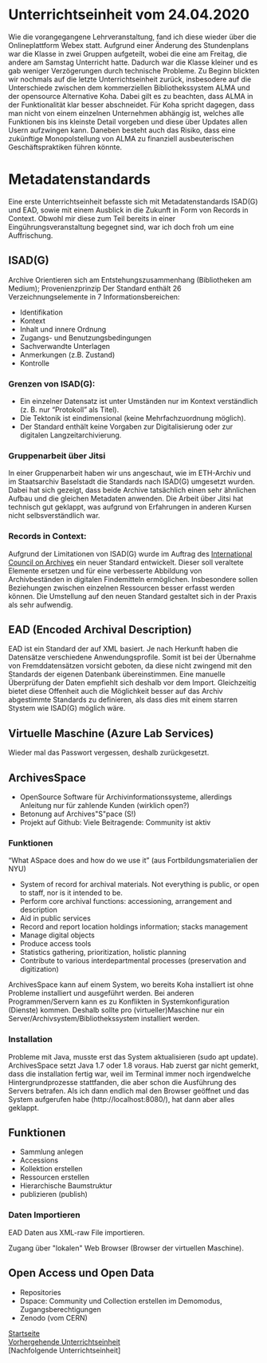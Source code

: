 # Unterrichtseinheit vom 24.04.2020

Wie die vorangegangene Lehrveranstaltung, fand ich diese wieder über die Onlineplattform Webex statt. Aufgrund einer Änderung des Stundenplans war die Klasse in zwei Gruppen aufgeteilt, wobei die eine am Freitag, die andere am Samstag Unterricht hatte. Dadurch war die Klasse kleiner und es gab weniger Verzögerungen durch technische Probleme. Zu Beginn blickten wir nochmals auf die letzte Unterrichtseinheit zurück, insbesodere auf die Unterschiede zwischen dem kommerziellen Bibliothekssystem ALMA und der opensource Alternative Koha. Dabei gilt es zu beachten, dass ALMA in der Funktionalität klar besser abschneidet. Für Koha spricht dagegen, dass man nicht von einem einzelnen Unternehmen abhängig ist, welches alle Funktionen bis ins kleinste Detail vorgeben und diese über Updates allen Usern aufzwingen kann. Daneben besteht auch das Risiko, dass eine zukünftige Monopolstellung von ALMA zu finanziell ausbeuterischen Geschäftspraktiken führen könnte.

# Metadatenstandards   

Eine erste Unterrichtseinheit befasste sich mit Metadatenstandards ISAD(G) und EAD, sowie mit einem Ausblick in die Zukunft in Form von Records in Context. Obwohl mir diese zum Teil bereits in einer Eingührungsveranstaltung begegnet sind, war ich doch froh um eine Auffrischung.

## ISAD(G)

Archive Orientieren sich am Entstehungszusammenhang (Bibliotheken am Medium); Provenienzprinzip
Der Standard enthält 26 Verzeichnungselemente in 7 Informationsbereichen:

* Identifikation
* Kontext
* Inhalt und innere Ordnung
* Zugangs- und Benutzungsbedingungen
* Sachverwandte Unterlagen
* Anmerkungen (z.B. Zustand)
* Kontrolle

### Grenzen von ISAD(G):
* Ein einzelner Datensatz ist unter Umständen nur im Kontext verständlich (z. B. nur “Protokoll” als Titel).
* Die Tektonik ist eindimensional (keine Mehrfachzuordnung möglich).
* Der Standard enthält keine Vorgaben zur Digitalisierung oder zur digitalen Langzeitarchivierung.

### Gruppenarbeit über Jitsi

In einer Gruppenarbeit haben wir uns angeschaut, wie im ETH-Archiv und im Staatsarchiv Baselstadt die Standards nach ISAD(G) umgesetzt wurden. Dabei hat sich gezeigt, dass beide Archive tatsächlich einen sehr ähnlichen Aufbau und die gleichen Metadaten anwenden. Die Arbeit über Jitsi hat technisch gut geklappt, was aufgrund von Erfahrungen in anderen Kursen nicht selbsverständlich war.

### Records in Context:

Aufgrund der Limitationen von ISAD(G) wurde im Auftrag des [International Council on Archives](https://www.ica.org/en) ein neuer Standard entwickelt. Dieser soll veraltete Elemente ersetzen und für eine verbesserte Abbildung von Archivbeständen in digitalen Findemitteln ermöglichen. Insbesondere sollen Beziehungen zwischen einzelnen Ressourcen besser erfasst werden können. Die Umstellung auf den neuen Standard gestaltet sich in der Praxis als sehr aufwendig.

## EAD (Encoded Archival Description)

EAD ist ein Standard der auf XML basiert. Je nach Herkunft haben die Datensätze verschiedene Anwendungsprofile. Somit ist bei der Übernahme von Fremddatensätzen vorsicht geboten, da diese nicht zwingend mit den Standards der eigenen Datenbank übereinstimmen. Eine manuelle Überprüfung der Daten empfiehlt sich deshalb vor dem Import. Gleichzeitig bietet diese Offenheit auch die Möglichkeit besser auf das Archiv abgestimmte Standards zu definieren, als dass dies mit einem starren Stystem wie ISAD(G) möglich wäre.

## Virtuelle Maschine (Azure Lab Services)

Wieder mal das Passwort vergessen, deshalb zurückgesetzt.

## ArchivesSpace

* OpenSource Software für Archivinformationssysteme, allerdings Anleitung nur für zahlende Kunden (wirklich open?)
* Betonung auf Archives"S"pace (S!)
* Projekt auf Github: Viele Beitragende: Community ist aktiv

### Funktionen

“What ASpace does and how do we use it” (aus Fortbildungsmaterialien der NYU)

* System of record for archival materials. Not everything is public, or open to staff, nor is it intended to be.
* Perform core archival functions: accessioning, arrangement and description
* Aid in public services
* Record and report location holdings information; stacks management
* Manage digital objects
* Produce access tools
* Statistics gathering, prioritization, holistic planning
* Contribute to various interdepartmental processes (preservation and digitization)

ArchivesSpace kann auf einem System, wo bereits Koha installiert ist ohne Probleme installiert und ausgeführt werden. Bei anderen Programmen/Servern kann es zu Konflikten in Systemkonfiguration (Dienste) kommen. Deshalb sollte pro (virtueller)Maschine nur ein Server/Archivsystem/Bibliothekssystem installiert werden.

### Installation

Probleme mit Java, musste erst das System aktualisieren (sudo apt update). ArchivesSpace setzt Java 1.7 oder 1.8 voraus. Hab zuerst gar nicht gemerkt, dass die installation fertig war, weil im Terminal immer noch irgendwelche Hintergrundprozesse stattfanden, die aber schon die Ausführung des Servers betrafen. Als ich dann endlich mal den Browser geöffnet und das System aufgerufen habe (http://localhost:8080/), hat dann aber alles geklappt.

## Funktionen

* Sammlung anlegen
* Accessions
* Kollektion erstellen
* Ressourcen erstellen
* Hierarchische Baumstruktur
* publizieren (publish)

### Daten Importieren

EAD Daten aus XML-raw File importieren.

Zugang über "lokalen" Web Browser (Browser der virtuellen Maschine).

## Open Access und Open Data

* Repositories
* Dspace: Community und Collection erstellen im Demomodus, Zugangsberechtigungen
* Zenodo (vom CERN)

[Startseite](https://michaelmathys.github.io/BAIN/Lerntagebuch)  
[Vorhergehende Unterrichtseinheit](https://michaelmathys.github.io/BAIN/03042020)  
[Nachfolgende Unterrichtseinheit]
